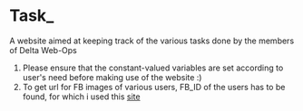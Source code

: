 # Task_
A website aimed at keeping track of the various tasks done by the members of Delta Web-Ops<br>
1. Please ensure that the constant-valued variables are set according to user's need before making use of the website :)<br>
2. To get url for FB images of various users, FB_ID of the users has to be found, for which i used this <a href='findmyfbid.com'>site</a>
